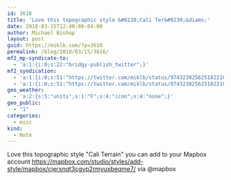 ```yaml
---
id: 3616
title: 'Love this topographic style &#8220;Cali Ter&#8230;&diams;'
date: 2018-03-15T12:40:09-04:00
author: Michael Bishop
layout: post
guid: https://miklb.com/?p=3616
permalink: /blog/2018/03/15/3616/
mf2_mp-syndicate-to:
  - 'a:1:{i:0;s:22:"bridgy-publish_twitter";}'
mf2_syndication:
  - 'a:1:{i:0;s:51:"https://twitter.com/miklb/status/974323825625182210";}'
  - 'a:1:{i:0;s:51:"https://twitter.com/miklb/status/974323825625182210";}'
geo_weather:
  - 'a:2:{s:5:"units";s:1:"F";s:4:"icon";s:4:"none";}'
geo_public:
  - "1"
categories:
  - misc
kind:
  - Note
---
```

Love this topographic style "Cali Terrain" you can add to your Mapbox account <https://mapbox.com/studio/styles/add-style/mapbox/cjerxnqt3cgvp2rmyuxbeqme7/> via @mapbox